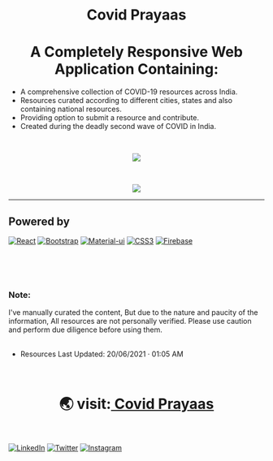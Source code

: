 

<h1 align="center">Covid Prayaas</h1>



<h1 align="center"> A Completely Responsive Web Application Containing:</h1>

* A comprehensive collection of COVID-19 resources across India.
* Resources curated according to different cities, states and also containing national resources.
* Providing option to submit a resource and contribute.
* Created during the deadly second wave of COVID in India.

<br/>

<p align="center"> <img src="https://user-images.githubusercontent.com/51415346/150989712-d48f426b-5799-44ec-9b82-6b462d1b6546.gif"> </img>  </p>

<br/>

<p align="center"> <img src="https://user-images.githubusercontent.com/51415346/151006885-2f13d678-68a5-426f-b4b7-533816ef3274.gif"> </img>  </p>

<hr/>

## Powered by

[![React](https://img.shields.io/badge/React-20232A?style=for-the-badge&logo=react&logoColor=61DAF)](#)
[![Bootstrap](https://img.shields.io/badge/Bootstrap-563D7C?style=for-the-badge&logo=bootstrap&logoColor=white)](#) 
[![Material-ui](https://img.shields.io/badge/Material--UI-20232A?style=for-the-badge&logo=material-ui&logoColor=0081CB
)](#)
[![CSS3](https://img.shields.io/badge/css3-20232A.svg?style=for-the-badge&logo=css3)](#)
[![Firebase](https://img.shields.io/badge/firebase-20232A.svg?style=for-the-badge&logo=firebase)](#)

<br/>


<!-- ![Covid Mobile view new](https://user-images.githubusercontent.com/51415346/151006885-2f13d678-68a5-426f-b4b7-533816ef3274.gif) -->

<br>
<br>

<h3>Note:</h3>I've manually curated the content, But due to the nature and paucity of the information, All resources are not personally verified. Please use caution and perform due diligence before using them.

<br/>
<br/>

- Resources Last Updated: 20/06/2021 · 01:05 AM

<br>

<div align="center"><h1>&#127759; visit:<a href="https://covidprayaas.web.app"> Covid Prayaas</a></h1>
</div>
<br>

[![LinkedIn](https://img.shields.io/static/v1.svg?label=connect&message=@ishubhamdangi&color=grey&logo=linkedin&style=flat&logoColor=white&colorA=blue)](https://www.linkedin.com/in/ishubhamdangi/) [![Twitter](https://img.shields.io/static/v1.svg?label=connect&message=@ishubhamdangi&color=grey&logo=twitter&style=flat&logoColor=white&colorA=blue)](https://twitter.com/ishubhamdangi) [![Instagram](https://img.shields.io/static/v1.svg?label=follow&message=@ishubhamdangi&color=grey&logo=instagram&style=flat&logoColor=white&colorA=blue)](https://www.instagram.com/ishubhamdangi/) 
